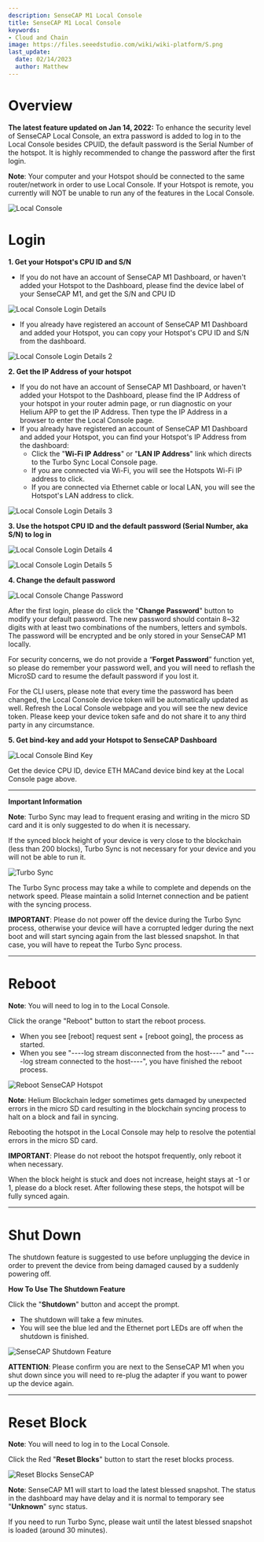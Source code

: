 ```yaml
---
description: SenseCAP M1 Local Console
title: SenseCAP M1 Local Console
keywords:
- Cloud and Chain
image: https://files.seeedstudio.com/wiki/wiki-platform/S.png
last_update:
  date: 02/14/2023
  author: Matthew
---
```



**Overview**
============

**The latest feature updated on Jan 14, 2022:** To enhance the security level of SenseCAP Local Console, an extra password is added to log in to the Local Console besides CPUID, the default password is the Serial Number of the hotspot. It is highly recommended to change the password after the first login.

**Note**: Your computer and your Hotspot should be connected to the same router/network in order to use Local Console. If your Hotspot is remote, you currently will NOT be unable to run any of the features in the Local Console.

![Local Console](https://www.sensecapmx.com/wp-content/uploads/2022/07/local-console.png)

**Login**
=========

**1\. Get your Hotspot's CPU ID and S/N**

*   If you do not have an account of SenseCAP M1 Dashboard, or haven't added your Hotspot to the Dashboard, please find the device label of your SenseCAP M1, and get the S/N and CPU ID

![Local Console Login Details](https://www.sensecapmx.com/wp-content/uploads/2022/07/image-16.png)

*   If you already have registered an account of SenseCAP M1 Dashboard and added your Hotspot, you can copy your Hotspot's CPU ID and S/N from the dashboard.

![Local Console Login Details 2](https://www.sensecapmx.com/wp-content/uploads/2022/07/image-1-1.png)

**2\. Get the IP Address of your hotspot**

*   If you do not have an account of SenseCAP M1 Dashboard, or haven't added your Hotspot to the Dashboard, please find the IP Address of your hotspot in your router admin page, or run diagnostic on your Helium APP to get the IP Address. Then type the IP Address in a browser to enter the Local Console page.
*   If you already have registered an account of SenseCAP M1 Dashboard and added your Hotspot, you can find your Hotspot's IP Address from the dashboard:
    *   Click the "**Wi-Fi IP Address**" or "**LAN IP Address**" link which directs to the Turbo Sync Local Console page.
    *   If you are connected via Wi-Fi, you will see the Hotspots Wi-Fi IP address to click.
    *   If you are connected via Ethernet cable or local LAN, you will see the Hotspot's LAN address to click.

![Local Console Login Details 3](https://www.sensecapmx.com/wp-content/uploads/2022/07/wifi-name-ts-1.png)

**3\. Use the hotspot CPU ID and the default password (Serial Number, aka S/N) to log in**

![Local Console Login Details 4](https://www.sensecapmx.com/wp-content/uploads/2022/07/login-1.png)

![Local Console Login Details 5](https://www.sensecapmx.com/wp-content/uploads/2022/07/image-2-1.png)

**4\. Change the default password**

![Local Console Change Password](https://www.sensecapmx.com/wp-content/uploads/2022/07/change-password-1.png)

After the first login, please do click the "**Change Password**" button to modify your default password. The new password should contain 8~32 digits with at least two combinations of the numbers, letters and symbols. The password will be encrypted and be only stored in your SenseCAP M1 locally.

For security concerns, we do not provide a “**Forget Password**” function yet, so please do remember your password well, and you will need to reflash the MicroSD card to resume the default password if you lost it.

For the CLI users, please note that every time the password has been changed, the Local Console device token will be automatically updated as well. Refresh the Local Console webpage and you will see the new device token. Please keep your device token safe and do not share it to any third party in any circumstance.

**5\. Get bind-key and add your Hotspot to SenseCAP Dashboard**

![Local Console Bind Key](https://www.sensecapmx.com/wp-content/uploads/2022/07/image-3-2.png)

Get the device CPU ID, device ETH MACand device bind key at the Local Console page above.

* * *

**Important Information**

**Note**: Turbo Sync may lead to frequent erasing and writing in the micro SD card and it is only suggested to do when it is necessary.

If the synced block height of your device is very close to the blockchain (less than 200 blocks), Turbo Sync is not necessary for your device and you will not be able to run it.

![Turbo Sync](https://www.sensecapmx.com/wp-content/uploads/2022/07/TS-console.png)

The Turbo Sync process may take a while to complete and depends on the network speed. Please maintain a solid Internet connection and be patient with the syncing process.

**IMPORTANT**: Please do not power off the device during the Turbo Sync process, otherwise your device will have a corrupted ledger during the next boot and will start syncing again from the last blessed snapshot. In that case, you will have to repeat the Turbo Sync process.

* * *

**Reboot**
==========

**Note**: You will need to log in to the Local Console.

Click the orange "Reboot" button to start the reboot process.

*   When you see \[reboot\] request sent + \[reboot going\], the process as started.
*   When you see "----log stream disconnected from the host----" and "----log stream connected to the host----", you have finished the reboot process.

![Reboot SenseCAP Hotspot](https://www.sensecapmx.com/wp-content/uploads/2022/07/image-4-2.png)

**Note**: Helium Blockchain ledger sometimes gets damaged by unexpected errors in the micro SD card resulting in the blockchain syncing process to halt on a block and fail in syncing.

Rebooting the hotspot in the Local Console may help to resolve the potential errors in the micro SD card.

**IMPORTANT**: Please do not reboot the hotspot frequently, only reboot it when necessary.

When the block height is stuck and does not increase, height stays at -1 or 1, please do a block reset. After following these steps, the hotspot will be fully synced again.

* * *

**Shut Down**
=============

The shutdown feature is suggested to use before unplugging the device in order to prevent the device from being damaged caused by a suddenly powering off.

**How To Use The Shutdown Feature**

Click the "**Shutdown**" button and accept the prompt.

*   The shutdown will take a few minutes.
*   You will see the blue led and the Ethernet port LEDs are off when the shutdown is finished.

![SenseCAP Shutdown Feature](https://www.sensecapmx.com/wp-content/uploads/2022/07/image-5-2.png)

**ATTENTION**: Please confirm you are next to the SenseCAP M1 when you shut down since you will need to re-plug the adapter if you want to power up the device again.

* * *

**Reset Block**
===============

**Note**: You will need to log in to the Local Console.

Click the Red "**Reset Blocks**" button to start the reset blocks process.

![Reset Blocks SenseCAP](https://www.sensecapmx.com/wp-content/uploads/2022/07/reset-blocks.png)

**Note**: SenseCAP M1 will start to load the latest blessed snapshot. The status in the dashboard may have delay and it is normal to temporary see "**Unknown**" sync status.

If you need to run Turbo Sync, please wait until the latest blessed snapshot is loaded (around 30 minutes).